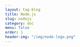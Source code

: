 ```yaml
---
layout: tag-blog
title: Node.js
slug: nodejs
category: doc
menu: false
order: 1
header-img: "/img/node-logo.png"
---
```

